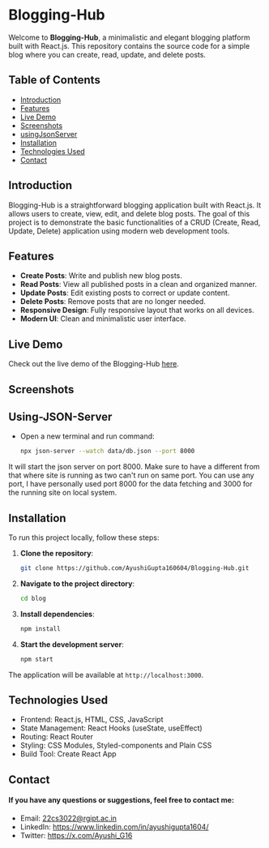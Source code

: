 # Blogging-Hub

Welcome to **Blogging-Hub**, a minimalistic and elegant blogging platform built with React.js. This repository contains the source code for a simple blog where you can create, read, update, and delete posts.

## Table of Contents

- [Introduction](#introduction)
- [Features](#features)
- [Live Demo](#live-demo)
- [Screenshots](#screenshots)
- [usingJsonServer](#Using-JSON-Server)
- [Installation](#installation)
- [Technologies Used](#technologies-used)
- [Contact](#contact)

## Introduction

Blogging-Hub is a straightforward blogging application built with React.js. It allows users to create, view, edit, and delete blog posts. The goal of this project is to demonstrate the basic functionalities of a CRUD (Create, Read, Update, Delete) application using modern web development tools.

## Features

- **Create Posts**: Write and publish new blog posts.
- **Read Posts**: View all published posts in a clean and organized manner.
- **Update Posts**: Edit existing posts to correct or update content.
- **Delete Posts**: Remove posts that are no longer needed.
- **Responsive Design**: Fully responsive layout that works on all devices.
- **Modern UI**: Clean and minimalistic user interface.

## Live Demo

Check out the live demo of the Blogging-Hub [here](your_live_demo_link).

## Screenshots

## Using-JSON-Server
- Open a new terminal and run command:
   ```bash
   npx json-server --watch data/db.json --port 8000
It will start the json server on port 8000.
Make sure to have a different from that where site is running as two can't run on same port.
You can use any port, I have personally used port 8000 for the data fetching and 3000 for the running site on local system.

## Installation

To run this project locally, follow these steps:

1. **Clone the repository**:
   ```bash
   git clone https://github.com/AyushiGupta160604/Blogging-Hub.git
2. **Navigate to the project directory**:
   ```bash
   cd blog
3. **Install dependencies**:
   ```bash
   npm install
4. **Start the development server**:
   ```bash
   npm start

The application will be available at `http://localhost:3000`.

## Technologies Used
- Frontend: React.js, HTML, CSS, JavaScript
- State Management: React Hooks (useState, useEffect)
- Routing: React Router
- Styling: CSS Modules, Styled-components and Plain CSS
- Build Tool: Create React App

## Contact
#### If you have any questions or suggestions, feel free to contact me:
- Email: 22cs3022@rgipt.ac.in
- LinkedIn: https://www.linkedin.com/in/ayushigupta1604/
- Twitter: https://x.com/Ayushi_G16
